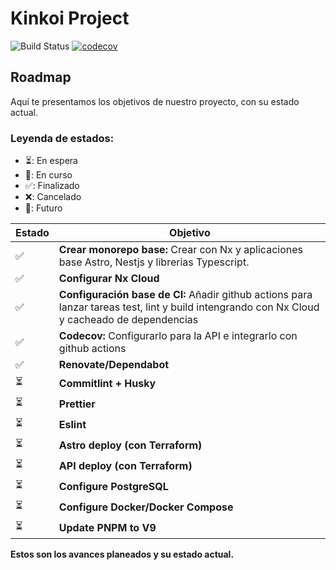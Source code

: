 # Kinkoi Project

![Build Status](https://github.com/pabloimrik17/kinkoi-project/actions/workflows/ci.yml/badge.svg?branch=main)
[![codecov](https://codecov.io/gh/pabloimrik17/kinkoi-project/graph/badge.svg?token=RGADUH6FV4)](https://codecov.io/gh/pabloimrik17/kinkoi-project)


## Roadmap

Aquí te presentamos los objetivos de nuestro proyecto, con su estado actual.

### Leyenda de estados:
- ⏳: En espera
- 🚀: En curso
- ✅: Finalizado
- ❌: Cancelado
- 🎯: Futuro

| Estado | Objetivo                                                                                                                                      |
| - |-----------------------------------------------------------------------------------------------------------------------------------------------|
| ✅ | **Crear monorepo base:** Crear con Nx y aplicaciones base Astro, Nestjs y librerias Typescript.                                               |
| ✅ | **Configurar Nx Cloud**                                                                                                                       |
| ✅ | **Configuración base de CI:** Añadir github actions para lanzar tareas test, lint y build intengrando con Nx Cloud y cacheado de dependencias |
| ✅ | **Codecov:** Configurarlo para la API e integrarlo con github actions                                                                         |
| ✅ | **Renovate/Dependabot**                                                                                                                       |
| ⏳ | **Commitlint + Husky**                                                                                                                        |
| ⏳ | **Prettier**                                                                                                                                  |
| ⏳ | **Eslint**                                                                                                                                    |
| ⏳ | **Astro deploy (con Terraform)**                                                                                                              |
| ⏳ | **API deploy (con Terraform)**                                                                                                                |
| ⏳ | **Configure PostgreSQL**                                                                                                                      |
| ⏳ | **Configure Docker/Docker Compose**                                                                                                           |
| ⏳ | **Update PNPM to V9**                                                                                                                         |


**Estos son los avances planeados y su estado actual.**
